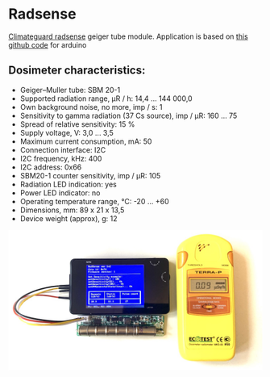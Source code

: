Radsense
===========

[Climateguard radsense](https://climateguard.ru/) geiger tube module. Application is based on [this github code](https://github.com/climateguard/) for arduino

## Dosimeter characteristics:
- Geiger–Muller tube: SBM 20-1
- Supported radiation range, μR / h: 14,4 ... 144 000,0
- Own background noise, no more, imp / s: 1
- Sensitivity to gamma radiation (37 Cs source), imp / μR: 160 … 75
- Spread of relative sensitivity: 15 %
- Supply voltage, V: 3,0 ... 3,5
- Maximum current consumption, mA: 50
- Connection interface: I2C
- I2C frequency, kHz: 400
- I2C address: 0x66
- SBM20-1 counter sensitivity, imp / μR: 105
- Radiation LED indication: yes
- Power LED indicator: no
- Operating temperature range, °C: -20 ... +60
- Dimensions, mm: 89 х 21 х 13,5
- Device weight (approx), g: 12


![Readme](readme.jpg)